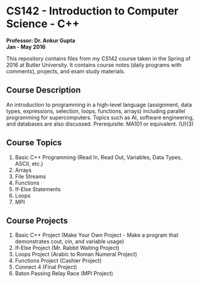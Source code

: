 # CS142 - Introduction to Computer Science - C++
**Professor: Dr. Ankur Gupta** </br>
**Jan - May 2016**

This repository contains files from my CS142 course taken in the Spring of 2016 at Butler University. It contains course notes (daily programs with comments), projects, and exam study materials.

## Course Description
An introduction to programming in a high-level language (assignment, data types, expressions, selection, loops, functions, arrays) including parallel programming for supercomputers. Topics such as AI, software engineering, and databases are also discussed. Prerequisite: MA101 or equivalent. (U)(3)

## Course Topics
1. Basic C++ Programming (Read In, Read Out, Variables, Data Types, ASCII, etc.)
1. Arrays
1. File Streams
1. Functions
1. If-Else Statements
1. Loops
1. MPI

## Course Projects
1. Basic C++ Project (Make Your Own Project - Make a program that demonstrates cout, cin, and variable usage)
1. If-Else Project (Mr. Rabbit Waiting Project)
1. Loops Project (Arabic to Roman Numeral Project)
1. Functions Project (Cashier Project)
1. Connect 4 (Final Project)
1. Baton Passing Relay Race (MPI Project)
